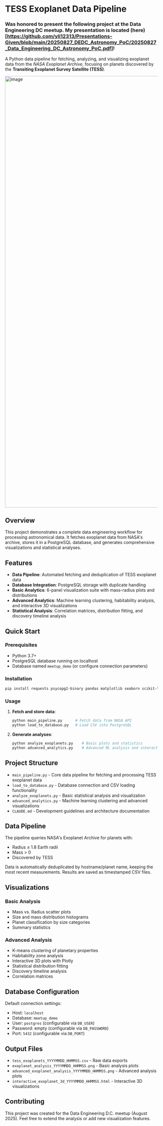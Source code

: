 # TESS Exoplanet Data Pipeline

### Was honored to present the following project at the Data Engineering DC meetup. My presentation is located (here)[https://github.com/yli12313/Presentations-Given/blob/main/20250827_DEDC_Astronomy_PoC/20250827_Data_Engineering_DC_Astronomy_PoC.pdf]!

A Python data pipeline for fetching, analyzing, and visualizing exoplanet data from the *NASA Exoplanet Archive*, focusing on planets discovered by the **Transiting Exoplanet Survey Satellite (TESS)**.

<img width="1956" height="1420" alt="image" src="https://github.com/user-attachments/assets/0629361a-c8aa-4b61-9309-9964a2d4ac9f" />

## Overview

This project demonstrates a complete data engineering workflow for processing astronomical data. It fetches exoplanet data from NASA's archive, stores it in a PostgreSQL database, and generates comprehensive visualizations and statistical analyses.

## Features

- **Data Pipeline**: Automated fetching and deduplication of TESS exoplanet data
- **Database Integration**: PostgreSQL storage with duplicate handling
- **Basic Analytics**: 6-panel visualization suite with mass-radius plots and distributions  
- **Advanced Analytics**: Machine learning clustering, habitability analysis, and interactive 3D visualizations
- **Statistical Analysis**: Correlation matrices, distribution fitting, and discovery timeline analysis

## Quick Start

### Prerequisites

- Python 3.7+
- PostgreSQL database running on localhost
- Database named `meetup_demo` (or configure connection parameters)

### Installation

```bash
pip install requests psycopg2-binary pandas matplotlib seaborn scikit-learn plotly scipy
```

### Usage

1. **Fetch and store data**:
   ```bash
   python main_pipeline.py      # Fetch data from NASA API
   python load_to_database.py   # Load CSV into PostgreSQL
   ```

2. **Generate analyses**:
   ```bash
   python analyze_exoplanets.py    # Basic plots and statistics
   python advanced_analytics.py    # Advanced ML analysis and interactive plots
   ```

## Project Structure

- `main_pipeline.py` - Core data pipeline for fetching and processing TESS exoplanet data
- `load_to_database.py` - Database connection and CSV loading functionality  
- `analyze_exoplanets.py` - Basic statistical analysis and visualization
- `advanced_analytics.py` - Machine learning clustering and advanced visualizations
- `CLAUDE.md` - Development guidelines and architecture documentation

## Data Pipeline

The pipeline queries NASA's Exoplanet Archive for planets with:
- Radius ≤ 1.8 Earth radii  
- Mass > 0
- Discovered by TESS

Data is automatically deduplicated by hostname/planet name, keeping the most recent measurements. Results are saved as timestamped CSV files.

## Visualizations

### Basic Analysis
- Mass vs. Radius scatter plots
- Size and mass distribution histograms
- Planet classification by size categories
- Summary statistics

### Advanced Analysis  
- K-means clustering of planetary properties
- Habitability zone analysis
- Interactive 3D plots with Plotly
- Statistical distribution fitting
- Discovery timeline analysis
- Correlation matrices

## Database Configuration

Default connection settings:
- Host: `localhost`
- Database: `meetup_demo` 
- User: `postgres` (configurable via `DB_USER`)
- Password: empty (configurable via `DB_PASSWORD`)
- Port: `5432` (configurable via `DB_PORT`)

## Output Files

- `tess_exoplanets_YYYYMMDD_HHMMSS.csv` - Raw data exports
- `exoplanet_analysis_YYYYMMDD_HHMMSS.png` - Basic analysis plots
- `advanced_exoplanet_analysis_YYYYMMDD_HHMMSS.png` - Advanced analysis plots  
- `interactive_exoplanet_3d_YYYYMMDD_HHMMSS.html` - Interactive 3D visualizations

## Contributing

This project was created for the Data Engineering D.C. meetup (August 2025). Feel free to extend the analysis or add new visualization features.
